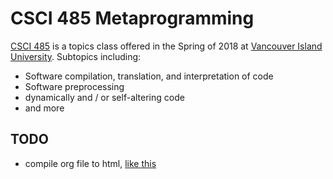 # CSCI 485 Metaprogramming
[CSCI 485](http://csci.viu.ca/~wesselsd/courses/csci485/) is a topics class offered in the Spring of 2018 at [Vancouver Island University](https://www.viu.ca/).
Subtopics including:
- Software compilation, translation, and interpretation of code
- Software preprocessing
- dynamically and / or self-altering code
- and more

## TODO
- compile org file to html, [like this](https://github.com/jgkamat/jgkamat.github.io)
